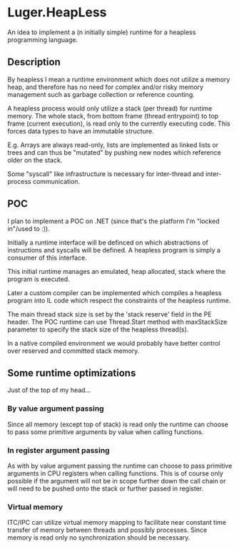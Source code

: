 # Luger.HeapLess

An idea to implement a (n initially simple) runtime for a heapless programming language.

## Description

By heapless I mean a runtime environment which does not utilize a memory heap, and therefore has no need for complex and/or risky memory management such as garbage collection or reference counting.

A heapless process would only utilize a stack (per thread) for runtime memory.
The whole stack, from bottom frame (thread entrypoint) to top frame (current execution), is read only to the currently executing code. This forces data types to have an immutable structure.

E.g. Arrays are always read-only, lists are implemented as linked lists or trees and can thus be "mutated" by pushing new nodes which reference older on the stack.

Some "syscall" like infrastructure is necessary for inter-thread and inter-process communication.

## POC

I plan to implement a POC on .NET (since that's the platform I'm "locked in"/used to :)).

Initially a runtime interface will be definced on which abstractions of instructions and syscalls will be defined. A heapless program is simply a consumer of this interface.

This initial runtime manages an emulated, heap allocated, stack where the program is executed.

Later a custom compiler can be implemented which compiles a heapless program into IL code which respect the constraints of the heapless runtime.

The main thread stack size is set by the 'stack reserve' field in the PE header. The POC runtime can use Thread.Start method with maxStackSize parameter to specify the stack size of the heapless thread(s).

In a native compiled environment we would probably have better control over reserved and committed stack memory.

## Some runtime optimizations

Just of the top of my head...

### By value argument passing

Since all memory (except top of stack) is read only the runtime can choose to pass some primitive arguments by value when calling functions.

### In register argument passing

As with by value argument passing the runtime can choose to pass primitive arguments in CPU registers when calling functions. This is of course only possible if the argument will not be in scope further down the call chain or will need to be pushed onto the stack or further passed in register.

### Virtual memory

ITC/IPC can utilize virtual memory mapping to facilitate near constant time transfer of memory between threads and possibly processes. Since memory is read only no synchronization should be necessary.

